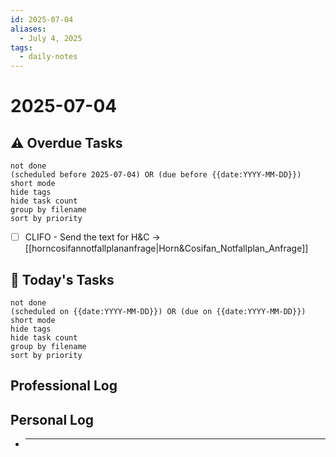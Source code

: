 ```yaml
---
id: 2025-07-04
aliases:
  - July 4, 2025
tags:
  - daily-notes
---
```


# 2025-07-04

## ⚠️ Overdue Tasks

```tasks
not done
(scheduled before 2025-07-04) OR (due before {{date:YYYY-MM-DD}})
short mode
hide tags
hide task count
group by filename
sort by priority
```

- [ ] CLIFO - Send the text for H&C -> [[horncosifannotfallplananfrage|Horn&Cosifan_Notfallplan_Anfrage]]

## 📅 Today's Tasks

```tasks
not done
(scheduled on {{date:YYYY-MM-DD}}) OR (due on {{date:YYYY-MM-DD}})
short mode
hide tags
hide task count
group by filename
sort by priority
```

## Professional Log

## Personal Log

- ***
